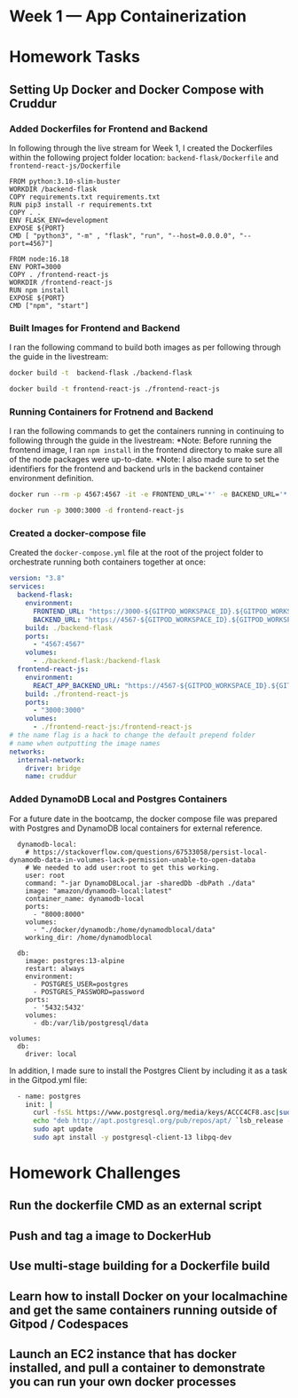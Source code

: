 # Week 1 — App Containerization

# Homework Tasks

## Setting Up Docker and Docker Compose with Cruddur

### Added Dockerfiles for Frontend and Backend

In following through the live stream for Week 1, I created the Dockerfiles within the following project folder location: 
`backend-flask/Dockerfile` and `frontend-react-js/Dockerfile`

```Backend Dockerfile
FROM python:3.10-slim-buster
WORKDIR /backend-flask
COPY requirements.txt requirements.txt
RUN pip3 install -r requirements.txt
COPY . .
ENV FLASK_ENV=development
EXPOSE ${PORT}
CMD [ "python3", "-m" , "flask", "run", "--host=0.0.0.0", "--port=4567"]
```

```Frontend Dockerfile
FROM node:16.18
ENV PORT=3000
COPY . /frontend-react-js
WORKDIR /frontend-react-js
RUN npm install
EXPOSE ${PORT}
CMD ["npm", "start"]
```

### Built Images for Frontend and Backend

I ran the following command to build both images as per following through the guide in the livestream:

```sh Backend
docker build -t  backend-flask ./backend-flask
```

```sh Frontend
docker build -t frontend-react-js ./frontend-react-js
```

### Running Containers for Frotnend and Backend

I ran the following commands to get the containers running in continuing to following through the guide in the livestream:
*Note: Before running the frontend image, I ran `npm install` in the frontend directory to make sure all of the node packages were up-to-date.
*Note: I also made sure to set the identifiers for the frontend and backend urls in the backend container environment definition.

```sh Backend
docker run --rm -p 4567:4567 -it -e FRONTEND_URL='*' -e BACKEND_URL='*' backend-flask
```

```sh Frontend
docker run -p 3000:3000 -d frontend-react-js
```

### Created a docker-compose file

Created the `docker-compose.yml` file at the root of the project folder to orchestrate running both containers together at once:

```yaml
version: "3.8"
services:
  backend-flask:
    environment:
      FRONTEND_URL: "https://3000-${GITPOD_WORKSPACE_ID}.${GITPOD_WORKSPACE_CLUSTER_HOST}"
      BACKEND_URL: "https://4567-${GITPOD_WORKSPACE_ID}.${GITPOD_WORKSPACE_CLUSTER_HOST}"
    build: ./backend-flask
    ports:
      - "4567:4567"
    volumes:
      - ./backend-flask:/backend-flask
  frontend-react-js:
    environment:
      REACT_APP_BACKEND_URL: "https://4567-${GITPOD_WORKSPACE_ID}.${GITPOD_WORKSPACE_CLUSTER_HOST}"
    build: ./frontend-react-js
    ports:
      - "3000:3000"
    volumes:
      - ./frontend-react-js:/frontend-react-js
# the name flag is a hack to change the default prepend folder
# name when outputting the image names
networks: 
  internal-network:
    driver: bridge
    name: cruddur
```

### Added DynamoDB Local and Postgres Containers

For a future date in the bootcamp, the docker compose file was prepared with Postgres and DynamoDB local containers for external reference.

``` Adding DynamoDB Local
  dynamodb-local:
    # https://stackoverflow.com/questions/67533058/persist-local-dynamodb-data-in-volumes-lack-permission-unable-to-open-databa
    # We needed to add user:root to get this working.
    user: root
    command: "-jar DynamoDBLocal.jar -sharedDb -dbPath ./data"
    image: "amazon/dynamodb-local:latest"
    container_name: dynamodb-local
    ports:
      - "8000:8000"
    volumes:
      - "./docker/dynamodb:/home/dynamodblocal/data"
    working_dir: /home/dynamodblocal
```

```Adding Postgres
  db:
    image: postgres:13-alpine
    restart: always
    environment:
      - POSTGRES_USER=postgres
      - POSTGRES_PASSWORD=password
    ports:
      - '5432:5432'
    volumes: 
      - db:/var/lib/postgresql/data

volumes:
  db:
    driver: local
```

In addition, I made sure to install the Postgres Client by including it as a task in the Gitpod.yml file:

```sh
  - name: postgres
    init: |
      curl -fsSL https://www.postgresql.org/media/keys/ACCC4CF8.asc|sudo gpg --dearmor -o /etc/apt/trusted.gpg.d/postgresql.gpg
      echo "deb http://apt.postgresql.org/pub/repos/apt/ `lsb_release -cs`-pgdg main" |sudo tee  /etc/apt/sources.list.d/pgdg.list
      sudo apt update
      sudo apt install -y postgresql-client-13 libpq-dev
```

# Homework Challenges

## Run the dockerfile CMD as an external script

## Push and tag a image to DockerHub

## Use multi-stage building for a Dockerfile build

## Learn how to install Docker on your localmachine and get the same containers running outside of Gitpod / Codespaces

## Launch an EC2 instance that has docker installed, and pull a container to demonstrate you can run your own docker processes
